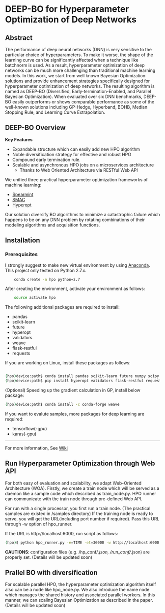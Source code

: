 # DEEP-BO for Hyperparameter Optimization of Deep Networks

## Abstract

The performance of deep neural networks (DNN) is very sensitive to the particular choice of hyperparameters. To make it worse, the shape of the learning curve can be significantly affected when a technique like batchnorm is used. As a result, hyperparameter optimization of deep networks can be much more challenging than traditional machine learning models. In this work, we start from well known Bayesian Optimization solutions and provide enhancement strategies specifically designed for hyperparameter optimization of deep networks. 
The resulting algorithm is named as DEEP-BO (Diversified, Early-termination-Enabled, and Parallel Bayesian Optimization). When evaluated over six DNN benchmarks, DEEP-BO easily outperforms or shows comparable performance as some of the well-known solutions including GP-Hedge, Hyperband, BOHB, Median Stopping Rule, and Learning Curve Extrapolation.


## DEEP-BO Overview
**Key Features**
  * Expandable structure which can easily add new HPO algorithm
  * Noble diversification strategy for effective and robust HPO
  * Compound early termination rule.  
  * Scalable and asynchronous HPO jobs on a microservices architecture
    * Thanks to Web Oriented Architecture via RESTful Web API

We unified three practical hyperparameter optimization frameworks of machine learning:

* [Spearmint](https://github.com/JasperSnoek/spearmint) 
* [SMAC](http://www.cs.ubc.ca/labs/beta/Projects/SMAC/)
* [Hyperopt](https://github.com/hyperopt/hyperopt)

Our solution diversify BO algorithms to minimize a catastrophic failure which happens to be on any DNN problem by rotating combinations of their modeling algorithms and acquisition functions.

## Installation

### Prerequisites

I strongly suggest to make new virtual environment by using [Anaconda](https://www.anaconda.com/download/).
This project only tested on Python 2.7.x.

```bash
    conda create -n hpo python=2.7
```

After creating the environment, activate your environment as follows:

```bash
    source activate hpo
```

The following additional packages are required to install:

* pandas
* scikit-learn
* future
* hyperopt
* validators
* weave
* flask-restful
* requests


If you are working on Linux, install these packages as follows:

```bash

(hpo)device:path$ conda install pandas scikit-learn future numpy scipy
(hpo)device:path$ pip install hyperopt validators flask-restful requests
```

(Optional) Speeding up the gradient calculation in GP, install below package:
```bash
(hpo)device:path$ conda install -c conda-forge weave
```

If you want to evalute samples, more packages for deep learning are required:

* tensorflow(-gpu)
* karas(-gpu)

-------------------

For more information, See [Wiki](https://github.com/snu-adsl/DEEP-BO/wiki)



## Run Hyperparameter Optimization through Web API

For both easy of evaluation and scalability, we adapt Web-Oriented Architecture (WOA).
Firstly, we create a train node which will be served as a daemon like a sample code which described as train_node.py.
HPO runner can communicate with the train node through pre-defined Web API.

For run with a single processor, you first run a train node. (The practical samples are existed in /samples directory)
If the training node is ready to serve, you will get the URL(including port number if required).
Pass this URL through -w option of hpo_runner.

If the URL is http://localhost:6000, run script as follows: 
```bash
(hpo)$ python hpo_runner.py -e=TIME -et=36000 -w http://localhost:6000 MNIST-LeNet1 1 
```

**CAUTIONS**: configuration files (e.g. /hp_conf/*.json, /run_conf/*.json) are properly set.
(Details will be updated soon) 


## Prallel BO with diversification 
For scalable parallel HPO, the hyperparameter optimization algorithm itself also can be a node like hpo_node.py.
We also introduce the name node which manages the shared history and associated parallel workers.
In this manner, we can scaling Bayesian Optimization as described in the paper.
(Details will be updated soon) 


